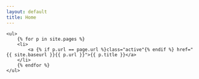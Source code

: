 ```yaml
---
layout: default
title: Home
---
```


<nav class="nav-primary" role="navigation" >
	
    <ul>
        {% for p in site.pages %}
        <li>
        	<a {% if p.url == page.url %}class="active"{% endif %} href="{{ site.baseurl }}{{ p.url }}">{{ p.title }}</a>
        </li>
        {% endfor %}
    </ul>
    
</nav>